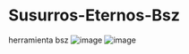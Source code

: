 # Susurros-Eternos-Bsz
herramienta bsz
![image](https://github.com/AvastrOficial/Susurros-Eternos-Bsz/assets/91764815/f2bb927c-1a02-4d6d-af3b-6bc2ff050d59)
![image](https://github.com/AvastrOficial/Susurros-Eternos-Bsz/assets/91764815/23846068-2710-458b-8e1f-3a9844387449)

